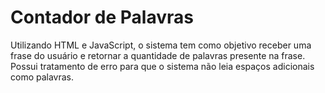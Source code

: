 # Contador de Palavras
Utilizando HTML e JavaScript, o sistema tem como objetivo receber uma frase do usuário e retornar a quantidade de palavras presente na frase. 
Possui tratamento de erro para que o sistema não leia espaços adicionais como palavras. 

